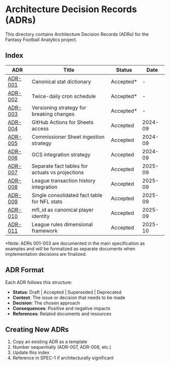 # Architecture Decision Records (ADRs)

This directory contains Architecture Decision Records (ADRs) for the Fantasy Football Analytics project.

## Index

| ADR                                                               | Title                                           | Status     | Date    |
| ----------------------------------------------------------------- | ----------------------------------------------- | ---------- | ------- |
| [ADR-001](../../docs/spec/SPEC-1_v_2.2.md#adrs-examples)          | Canonical stat dictionary                       | Accepted\* | -       |
| [ADR-002](../../docs/spec/SPEC-1_v_2.2.md#adrs-examples)          | Twice-daily cron schedule                       | Accepted\* | -       |
| [ADR-003](../../docs/spec/SPEC-1_v_2.2.md#adrs-examples)          | Versioning strategy for breaking changes        | Accepted\* | -       |
| [ADR-004](ADR-004-github-actions-for-sheets.md)                   | GitHub Actions for Sheets access                | Accepted   | 2024-09 |
| [ADR-005](ADR-005-commissioner-sheet-ingestion-strategy.md)       | Commissioner Sheet ingestion strategy           | Accepted   | 2024-09 |
| [ADR-006](ADR-006-gcs-integration-strategy.md)                    | GCS integration strategy                        | Accepted   | 2024-09 |
| [ADR-007](ADR-007-separate-fact-tables-actuals-vs-projections.md) | Separate fact tables for actuals vs projections | Accepted   | 2025-09 |
| [ADR-008](ADR-008-league-transaction-history-integration.md)      | League transaction history integration          | Accepted   | 2025-09 |
| [ADR-009](ADR-009-single-consolidated-fact-table-nfl-stats.md)    | Single consolidated fact table for NFL stats    | Accepted   | 2025-09 |
| [ADR-010](ADR-010-mfl-id-canonical-player-identity.md)            | mfl_id as canonical player identity             | Accepted   | 2025-09 |
| [ADR-011](ADR-011-league-rules-dimensional-framework.md)          | League rules dimensional framework              | Accepted   | 2025-10 |

\*Note: ADRs 001-003 are documented in the main specification as examples and will be formalized as separate documents when implementation decisions are finalized.

## ADR Format

Each ADR follows this structure:

- **Status**: Draft | Accepted | Superseded | Deprecated
- **Context**: The issue or decision that needs to be made
- **Decision**: The chosen approach
- **Consequences**: Positive and negative impacts
- **References**: Related documents and resources

## Creating New ADRs

1. Copy an existing ADR as a template
1. Number sequentially (ADR-007, ADR-008, etc.)
1. Update this index
1. Reference in SPEC-1 if architecturally significant
